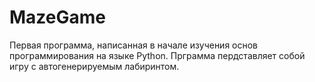 # MazeGame

Первая программа, написанная в начале изучения основ программирования на языке Python. Прграмма пердставляет собой игру с автогенерируемым лабиринтом.
